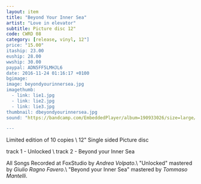 ```yaml
---
layout: item
title: "Beyond Your Inner Sea"
artist: "Love in elevator"
subtitle: Picture disc 12"
code: CWRD 08
category: [release, vinyl, 12"]
price: "15.00"
itaship: 23.00
euship: 28.00
wwship: 30.00
paypal: ADN5FF5LMHJL6
date: 2016-11-24 01:16:17 +0100
bgimage:
image: beyondyourinnersea.jpg
imagethumb:
  - link: lie1.jpg
  - link: lie2.jpg
  - link: lie3.jpg
thumbnail: dbeyondyourinnersea.jpg
sound: "https://bandcamp.com/EmbeddedPlayer/album=190933026/size=large/bgcol=333333/linkcol=ffffff/tracklist=false/artwork=small/transparent=true/"

---
```


Limited edition of 10 copies \\
12" Single sided Picture disc

track 1 - Unlocked \\
track 2 - Beyond your Inner Sea

All Songs Recorded at FoxStudio by _Andrea Volpato_.\\
"Unlocked" mastered by _Giulio Ragno Favero_.\\
"Beyond your Inner Sea" mastered by _Tommaso Mantelli_.
